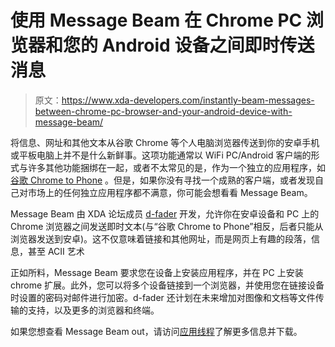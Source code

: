 # 使用 Message Beam 在 Chrome PC 浏览器和您的 Android 设备之间即时传送消息

> 原文：<https://www.xda-developers.com/instantly-beam-messages-between-chrome-pc-browser-and-your-android-device-with-message-beam/>

将信息、网址和其他文本从谷歌 Chrome 等个人电脑浏览器传送到你的安卓手机或平板电脑上并不是什么新鲜事。这项功能通常以 WiFi PC/Android 客户端的形式与许多其他功能捆绑在一起，或者不太常见的是，作为一个独立的应用程序，如[谷歌 Chrome to Phone](https://play.google.com/store/apps/details?id=com.google.android.apps.chrometophone) 。但是，如果你没有寻找一个成熟的客户端，或者发现自己对市场上的任何独立应用程序都不满意，你可能会想看看 Message Beam。

Message Beam 由 XDA 论坛成员 [d-fader](http://forum.xda-developers.com/member.php?u=1212262) 开发，允许你在安卓设备和 PC 上的 Chrome 浏览器之间发送即时文本(与“谷歌 Chrome to Phone”相反，后者只能从浏览器发送到安卓)。这不仅意味着链接和其他网址，而是网页上有趣的段落，信息，甚至 ACII 艺术

正如所料，Message Beam 要求您在设备上安装应用程序，并在 PC 上安装 chrome 扩展。此外，您可以将多个设备链接到一个浏览器，并使用您在链接设备时设置的密码对邮件进行加密。d-fader 还计划在未来增加对图像和文档等文件传输的支持，以及更多的浏览器和终端。

如果您想查看 Message Beam out，请访问[应用线程](http://forum.xda-developers.com/showthread.php?t=2613627)了解更多信息并下载。